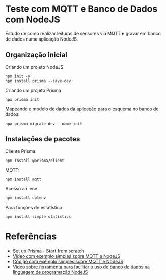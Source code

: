 # Teste com MQTT e Banco de Dados com NodeJS

Estudo de como realizar leituras de sensores via MQTT e gravar em banco de dados numa aplicação NodeJS.

## Organização inicial

Criando um projeto NodeJS

```
npm init -y
npm install prisma --save-dev
```

Criando um projeto Prisma

```
npx prisma init
```

Mapeando o modelo de dados da aplicação para o esquema no banco de dados:

```
npx prisma migrate dev --name init
```

## Instalações de pacotes

Cliente Prisma:

```
npm install @prisma/client
```

MQTT:

```
npm install mqtt
```

Acesso ao .env

```
npm install dotenv
```

Para funções de estatística

```
npm install simple-statistics
```

# Referências

- [Set up Prisma - Start from scratch](https://www.prisma.io/docs/getting-started/setup-prisma/start-from-scratch)
- [Vídeo com exemplo simples sobre MQTT e NodeJS](https://youtu.be/yX6j9AmUVOA)
- [Código com exemplo simples sobre MQTT e NodeJS](https://replit.com/@orivaldosantana/testenodejsmqtt)
- [Vídeo sobre ferramenta para facilitar o uso de banco de dados na linguagem de programação NodeJS](https://youtu.be/bl2hDCdlhQ0)
